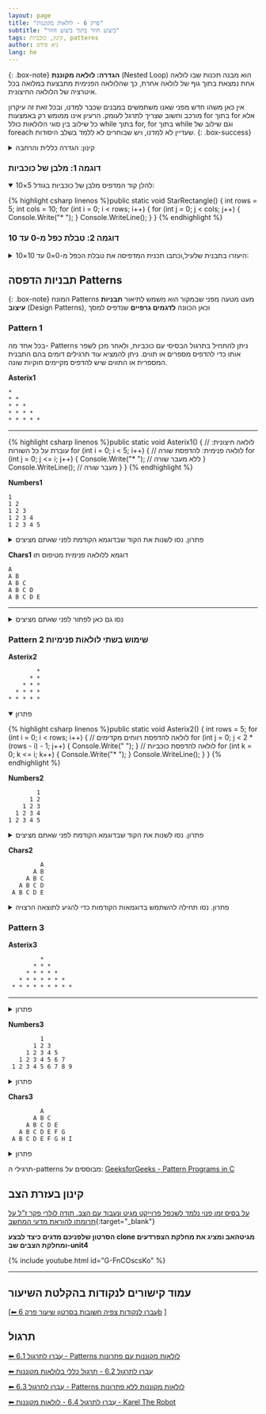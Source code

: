 ```yaml
---
layout: page
title: "פרק 6 - לולאות מקוננות"
subtitle: "ביצוע חוזר בתוך ביצוע חוזר"
tags: קינון, כוכביות, patterns
author: גיא סידס
lang: he
---
```


{: .box-note}
**הגדרה: לולאה מקוננת** (Nested Loop) הוא מבנה תכנות שבו לולאה אחת נמצאת בתוך גוף של לולאה אחרת, כך שהלולאה הפנימית מתבצעת במלואה בכל איטרציה של הלולאה החיצונית. 

אין כאן משהו חדש מפני שאנו משתמשים במבנים שכבר למדנו, ובכל זאת זה עיקרון מורכב וחשוב שצריך לתרגל לעומק. הרעיון אינו ממומש רק באמצעות for בתוך for אלא כל שילוב בין סוגי הלולאות כולל while בתוך for, for בתוך while וגם שילוב של foreach שעדיין לא למדנו, ויש שבוחרים לא ללמד בשלב היסודות.
{: .box-success}

<details markdown="1"><summary>קינון: הגדרה כללית והרחבה</summary>

# קינון בתכנות

קינון (Nesting) בתכנות הוא המצב שבו מבנה אחד של קוד (למשל לולאה, תנאי, פונקציה או בלוק אחר) ממוקם בתוך מבנה אחר מאותו סוג **או מסוג אחר**. קינון מאפשר לארגן לוגיקה מורכבת בצורה היררכית ומובנית, אבל גם מגדיל את מורכבות הקריאה והתחזוקה של הקוד.

---

<details markdown="1"><summary>הרחבה ודוגמאות</summary>

### סוגי קינון עיקריים

#### לולאות מקוננות  
לולאה אחת (`for`, `while` וכדומה) נמצאת בתוך לולאה אחרת.

```csharp
for (int i = 0; i < 10; i++) {
    for (int j = 0; j < 5; j++) {
        // גוף הקוד מופעל עבור כל צמד ערכים (i, j)
    }
}
```

#### תנאים מקוננים  
בלוק `if` בתוך בלוק תנאי אחר.

```csharp
if (user.IsLoggedIn) {
    if (user.HasPermission("admin")) {
        // רק משתמשים עם הרשאת מנהל יגיעו לכאן
    }
}
```

#### פונקציות פנימיות (Inner / Local Functions)  
שפות מסוימות (כמו C# 7+, משנת 2017) מאפשרות להכריז על פונקציה בתוך פונקציה אחרת.

```csharp
void ProcessData() {
    Validate();

    void Validate() {
        // אימות נתונים מקומי
    }
}
```

#### קינון של מבני נתונים  
מערכים, רשימות או מילונים שמכילים בתוכם אובייקטים מקוננים או אוספים אחרים.

```json
{
  "user": {
    "name": "אילן",
    "roles": ["admin", "editor"],
    "preferences": {
      "theme": "dark",
      "language": "he"
    }
  }
}
```

---

#### יתרונות הקינון

1. **ארגון היררכי** – מאפשר להפריד לוגיקה לשלבים ולבלוקים מובנים.  
2. **שימוש חוזר** – פונקציות פנימיות מאפשרות למנוע חשיפה גלובלית של לוגיקה שנמצאת בשימוש רק בתוך פונקציה מסוימת.  
3. **פשטות בביצוע פעולות מורכבות** – דוגמה: חיפוש בתוך מטריצה המשתמש בלולאות מקוננות.

---

#### חסרונות ואתגרים

1. **מורכבות רב-ממדית** – ככל שרמת הקינון גדלה, קשה יותר לעקוב אחר זרימת התוכנית ולתחזק אותה.  
2. **ביצועים** – לולאות מקוננות רבות עשויות לגרום ל־O(n²) ואפילו ל־O(n³) בזמן ריצה, תלוי בעומק הקינון.  
3. **קריאות הקוד** – ריבוי רמות של הזחה (indentation) עלול להקשות על קריאת הקוד, ולהעלות את הסיכון לשגיאות כמו בלוקים לא מסודרים.

---

#### אופן השימוש הנכון

- **השמת גבול לעומק הקינון**  
  מומלץ שלא לחרוג מ־2–3 רמות קינון באותו בלוק. אם נדרש עומק גדול יותר – כדאי לשקול חלוקת הלוגיקה לפונקציות נוספות או שימוש במבני נתונים עזר.

- **חלוקה לפונקציות**  
  כאשר מטלה מסוימת מורכבת מדי, מומלץ להוציא חלק ממנה לפונקציה נפרדת כדי לשפר את הקריאות והבדיקות.

- **שמות ברורים**  
  שימוש בשמות משתנים ופונקציות תיאוריים מקל על הבנת מהות כל שלב בקינון.

---

#### סיכום

קינון הוא כלי מרכזי בתכנות המאפשר בנייה של לוגיקה מורכבת על ידי שיבוץ מבנים זה בתוך זה. הוא מעודד ארגון והרכבה של פעולות, אך מצריך תשומת לב למורכבות, לקריאות ולביצועים. הבחירה במידת הקינון המתאימה ושימוש נכון בפונקציות עזר יכולים להפוך קוד ברור, יעיל ותחזוקתי.


</details>

</details>


### דוגמה 1: מלבן של כוכביות


<details open markdown="1"><summary>להלן קוד המדפיס מלבן של כוכביות בגודל 5×10:</summary>


{% highlight csharp linenos %}public static void StarRectangle()
{
    int rows = 5;
    int cols = 10;
    for (int i = 0; i < rows; i++)
    {
        for (int j = 0; j < cols; j++)
        {
            Console.Write("* ");
        }
        Console.WriteLine();
    }
}
{% endhighlight %}

</details>


### דוגמה 2: טבלת כפל מ-0 עד 10

<details markdown="1"><summary>היעזרו בתבנית שלעיל,וכתבו תכנית המדפיסה את טבלת הכפל מ-0×0 עד 10×10:</summary>
{% highlight csharp linenos %}public static void MultiplicationTable()
{
    for (int i = 0; i <= 10; i++)
    {
        for (int j = 0; j <= 10; j++)
        {
            Console.Write($"{i * j} ");
            //Console.Write($"{i * j:00} "); //חלופות עיצוב
            //Console.Write($"{i * j}\t"); //חלופות עיצוב
        }
        Console.WriteLine();
    }
} {% endhighlight %}

</details>

## תבניות הדפסה Patterns

{: .box-note} 
המונח Patterns מעט מטעה מפני שבמקור הוא משמש לתיאור **תבניות עיצוב** (Design Patterns), וכאן הכוונה **לדגמים גרפיים** שנדפיס למסך

### Pattern 1
בכל אחד מה- Patterns ניתן להתחיל בתרגול הבסיסי עם כוכביות, ולאחר מכן לשפר אותו כדי להדפיס מספרים או תווים. ניתן להמציא עוד תרגילים דומים בהם התבנית המספרית או התווים שיש להדפיס מקיימים חוקיות שונה.

**Asterix1**

```
*
* *
* * *
* * * *
* * * * *
```

---

{% highlight csharp linenos %}public static void Asterix1()
{
    // לולאה חיצונית: עוברת על כל השורות
    for (int i = 0; i < 5; i++)
    {
        // לולאה פנימית: להדפסת שורה
        for (int j = 0; j <= i; j++)
        {
            Console.Write("* "); // ללא מעבר שורה
        }
        Console.WriteLine(); // מעבר שורה
    }
}
{% endhighlight %}



**Numbers1**

```
1
1 2
1 2 3
1 2 3 4
1 2 3 4 5
```


<details markdown="1"><summary>פתרון. נסו לשנות את הקוד שבדוגמא הקודמת לפני שאתם מציצים</summary>
{% highlight csharp linenos %}public static void Numbers1()
{
    for (int i = 0; i < 5; i++)
    {
        // לולאה פנימית להדפסת שורה
        for (int j = 0; j <= i; j++)
        {
            Console.Write($"{j + 1} ");
        }
        Console.WriteLine();
    }
}
{% endhighlight %}

</details>

**Chars1** דוגמא ללולאה פנימית מטיפוס תו

```
A
A B
A B C
A B C D
A B C D E
```

---
<details markdown="1"><summary>נסו גם כאן לפתור לפני שאתם מציצים</summary>
{% highlight csharp linenos %}public static void Chars1()
{
    int rows = 5;
    // לולאה חיצונית
    for (int i = 0; i < rows; i++)
    {
        // לולאה של תווים והדפסת תווים
        for (char j = 'A'; j <= 'A' + i; j++)
        {
            Console.Write($"{j} ");
        }
        Console.WriteLine();
    }
}
{% endhighlight %}

</details>

### Pattern 2 שימוש בשתי לולאות פנימיות

**Asterix2**

```
        *
      * *
    * * *
  * * * *
* * * * *
```

<details open markdown="1"><summary>פתרון</summary>

{% highlight csharp linenos %}public static void Asterix2()
{
    int rows = 5;
    for (int i = 0; i < rows; i++)
    {
        // לולאה להדפסת רווחים מקדימים
        for (int j = 0; j < 2 * (rows - i) - 1; j++)
        {
            Console.Write(" ");
        }
        // לולאה להדפסת כוכביות
        for (int k = 0; k <= i; k++)
        {
            Console.Write("* ");
        }
        Console.WriteLine();
    }
}
{% endhighlight %}

</details>

**Numbers2**

```
        1
      1 2
    1 2 3
  1 2 3 4
1 2 3 4 5
```

<details markdown="1"><summary>פתרון. נסו לשנות את הקוד שבדוגמא הקודמת לפני שאתם מציצים</summary>


{% highlight csharp linenos %}public static void Numbers2()
{
    int rows = 5;
    for (int i = 0; i < rows; i++)
    {
        for (int j = 0; j < rows - i ; j++)
            Console.Write("  "); // שני רווחים

        for (int j = 1; j <= i + 1; j++)
        {   // שוב j-מותר להשתמש ב
            Console.Write($"{j} ");
        }
        Console.WriteLine(); // מעבר שורה
    }
}
{% endhighlight %}


</details>

**Chars2**

```
         A
       A B
     A B C
   A B C D
 A B C D E
```
<details markdown="1"><summary>פתרון. נסו תחילה להשתמש בדוגמאות הקודמות כדי להגיע לתוצאה הרצויה</summary>

{% highlight csharp linenos %}public static void Chars2()
{
    int rows = 5;

    for (int i = 0; i < rows; i++)
    {
        // Print leading spaces for centering
        // Some teachers insist on English only comments
        // Single statement loop can be without block brackets.
        for (int j = 0; j < rows - i; j++)
            Console.Write("  ");

        // הדפסת שורת תווים
        for (char k = 'A'; k <= 'A' + i; k++) // casting -אין צורך ב
        {
            Console.Write($"{k} ");
        }

        Console.WriteLine();
    }
}
{% endhighlight %}

</details>

### Pattern 3

**Asterix3**

```
         *
       * * *
     * * * * *
   * * * * * * *
 * * * * * * * * *
```

---

<details markdown="1"><summary>פתרון</summary>

{% highlight csharp linenos %}public static void Asterix3()
{
    int rows = 5;

    // first loop to print all rows
    for (int i = 0; i < rows; i++)
    {

        // Inner loop 1 to print 
        // white spaces for each row
        for (int j = 0; j < rows - i; j++)
            printf("  "); //2 spaces

        // Inner loop 2 to print *
        // for each row
        for (int k = 0; k < 2 * i + 1; k++)
            Console.Write($"* ");

        Console.WriteLine();
    }
}
{% endhighlight %}

</details>

**Numbers3**

```
         1
       1 2 3
     1 2 3 4 5
   1 2 3 4 5 6 7
 1 2 3 4 5 6 7 8 9
```


<details markdown="1"><summary>פתרון</summary>

{% highlight csharp linenos %}public static void Numbers3()
{
    int rows = 5;

    // first loop to print all rows
    for (int i = 0; i < rows; i++)
    {

        // Inner loop 1 to print 
        // white spaces for each row
        for (int j = 0; j < rows - i; j++)
            printf("  "); //2 spaces

        // Inner loop 2 to print number
        // for each row.
        // when starting from 1, use <= to get the same

        for (int k = 1; k <= 2 * i + 1; k++)
            Console.Write($"{k} ");

        Console.WriteLine();
    }
}
{% endhighlight %}
</details>


**Chars3**

```
         A
       A B C
     A B C D E
   A B C D E F G
 A B C D E F G H I
```


<details markdown="1"><summary>פתרון</summary>

{% highlight csharp linenos %}public static void Chars3()
{
    int rows = 5;

    // first loop to print all rows
    for (int i = 0; i < rows; i++)
    {

        // Inner loop 1 to print 
        // white spaces for each row
        for (int j = 0; j < rows - i; j++)
        {
            printf("  "); //2 spaces
        }

        // Inner loop 2 to print alphabets
        // for each row
        for (char k = 'A'; k < 'A' + 2 * i + 1; k++)
        {
            Console.Write($"{k} ");
        }
        Console.WriteLine();
    }
}
{% endhighlight %}
</details>


תרגילי ה-patterns מבוססים על: [GeeksforGeeks - Pattern Programs in C](https://www.geeksforgeeks.org/c/pattern-programs-in-c/)


## קינון בעזרת הצב

[על בסיס זמן פנוי נלמד לשכפל פרוייקט מגיט ונעבוד עם הצב. תודה לולרי פקר ז"ל על תרומתו להוראת מדעי המחשב](https://github.com/3strategy/Turtle22){:target="_blank"}

**הסרטון שלפניכם מדגים כיצד לבצע clone מגיטהאב ומציג את מחלקת הצפרדעים ומחלקת הצבים שב-unit4**

{% include youtube.html id="G-FnCOscsKo" %} 

---

## עמוד קישורים לנקודות בהקלטת השיעור
[[⬅ עברו  לנקודות צפיה חשובות בסרטון שיעור פרק 6b](/cs2/VideoLinks/Chapter9VidLinks)
]

## תרגול
[⬅ עִבְרוּ לתרגול 6.1 - Patterns לולאות מקוננות עם פתרונות](/cs2/Chapter6Ex6.1)

[⬅ עִבְרוּ לתרגול 6.2 - תרגול כללי בלולאות מקוננות](/cs2/Chapter6Ex6.2)

[⬅ עִבְרוּ לתרגול 6.3 - Patterns לולאות מקוננות ללא פתרונות](/cs2/Chapter6Ex6.3)

[⬅ עִבְרוּ לתרגול 6.4 - לולאות מקוננות - Karel The Robot](/cs2/Chapter6Ex6.4Karel)

